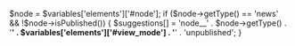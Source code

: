 $node = $variables['elements']['#node'];
if ($node->getType() == 'news' && !$node->isPublished()) {
  $suggestions[] = 'node__' . $node->getType() . '__' . $variables['elements']['#view_mode'] . '__' . 'unpublished';
}

